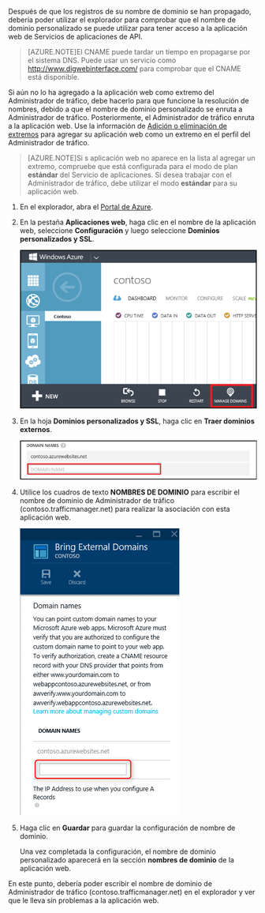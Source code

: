Después de que los registros de su nombre de dominio se han propagado, debería poder utilizar el explorador para comprobar que el nombre de dominio personalizado se puede utilizar para tener acceso a la aplicación web de Servicios de aplicaciones de API.

> [AZURE.NOTE]El CNAME puede tardar un tiempo en propagarse por el sistema DNS. Puede usar un servicio como <a href="http://www.digwebinterface.com/">http://www.digwebinterface.com/</a> para comprobar que el CNAME está disponible.

Si aún no lo ha agregado a la aplicación web como extremo del Administrador de tráfico, debe hacerlo para que funcione la resolución de nombres, debido a que el nombre de dominio personalizado se enruta a Administrador de tráfico. Posteriormente, el Administrador de tráfico enruta a la aplicación web. Use la información de [Adición o eliminación de extremos](http://msdn.microsoft.com/library/windowsazure/hh744839.aspx) para agregar su aplicación web como un extremo en el perfil del Administrador de tráfico.

> [AZURE.NOTE]Si s aplicación web no aparece en la lista al agregar un extremo, compruebe que está configurada para el modo de plan **estándar** del Servicio de aplicaciones. Si desea trabajar con el Administrador de tráfico, debe utilizar el modo **estándar** para su aplicación web.

1. En el explorador, abra el [Portal de Azure](https://portal.azure.com).

2. En la pestaña **Aplicaciones web**, haga clic en el nombre de la aplicación web, seleccione **Configuración** y luego seleccione **Dominios personalizados y SSL**.

	![](./media/custom-dns-web-site/dncmntask-cname-6.png)

3. En la hoja **Dominios personalizados y SSL**, haga clic en **Traer dominios externos**.

	![](./media/custom-dns-web-site/dncmntask-cname-7.png)

4. Utilice los cuadros de texto **NOMBRES DE DOMINIO** para escribir el nombre de dominio de Administrador de tráfico (contoso.trafficmanager.net) para realizar la asociación con esta aplicación web.

	![](./media/custom-dns-web-site/dncmntask-cname-8.png)

5. Haga clic en **Guardar** para guardar la configuración de nombre de dominio.

	Una vez completada la configuración, el nombre de dominio personalizado aparecerá en la sección **nombres de dominio** de la aplicación web.

En este punto, debería poder escribir el nombre de dominio de Administrador de tráfico (contoso.trafficmanager.net) en el explorador y ver que le lleva sin problemas a la aplicación web.

<!---HONumber=July15_HO4-->
